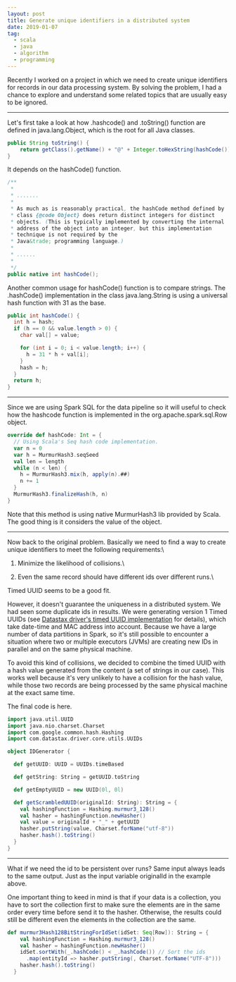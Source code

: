 ```yaml
---
layout: post
title: Generate unique identifiers in a distributed system
date: 2019-01-07
tag:
  - scala
  - java
  - algorithm
  - programming
---
```



Recently I worked on a project in which we need to create unique identifiers for records in our data processing system. By solving the problem, I had a chance to explore and understand some related topics that are usually easy to be ignored.


--------------------

Let's first take a look at how .hashcode() and .toString() function are defined in java.lang.Object, which is the root for all Java classes. 

```java
public String toString() {
    return getClass().getName() + "@" + Integer.toHexString(hashCode());
}
```
It depends on the hashCode() function.

```java
/**
 *
 * .......
 *
 * As much as is reasonably practical, the hashCode method defined by
 * class {@code Object} does return distinct integers for distinct
 * objects. (This is typically implemented by converting the internal
 * address of the object into an integer, but this implementation
 * technique is not required by the
 * Java&trade; programming language.)
 *
 * ......
 *
 */
public native int hashCode();

```

Another common usage for hashCode() function is to compare strings. The .hashCode() implementation in the class java.lang.String is using a universal hash function with 31 as the base.

```java
public int hashCode() {
  int h = hash;
  if (h == 0 && value.length > 0) {
    char val[] = value;

    for (int i = 0; i < value.length; i++) {
      h = 31 * h + val[i];
    }
    hash = h;
  }
  return h;
}
```


-----------------

Since we are using Spark SQL for the data pipeline so it will useful to check how the hashcode function is implemented in the org.apache.spark.sql.Row object.

```scala
override def hashCode: Int = {
  // Using Scala's Seq hash code implementation.
  var n = 0
  var h = MurmurHash3.seqSeed
  val len = length
  while (n < len) {
    h = MurmurHash3.mix(h, apply(n).##)
    n += 1
  }
  MurmurHash3.finalizeHash(h, n)
}
```

Note that this method is using native MurmurHash3 lib provided by Scala. The good thing is it considers the value of the object.

-----------------


Now back to the original problem. Basically we need to find a way to create unique identifiers to meet the following requirements:\

1) Minimize the likelihood of collisions.\

2) Even the same record should have different ids over different runs.\




Timed UUID seems to be a good fit. 

However, it doesn't guarantee the uniqueness in a distributed system. We had seen some duplicate ids in results. We were generating version 1 Timed UUIDs (see [Datastax driver's timed UUID implementation](https://docs.datastax.com/en/drivers/java/2.0/com/datastax/driver/core/utils/UUIDs.html#timeBased--) for details), which take date-time and MAC address into account. 
Because we have a large number of data partitions in Spark, so it's still possible to encounter a situation where two or multiple executors (JVMs) are creating new IDs in parallel and on the same physical machine.





To avoid this kind of collisions, we decided to combine the timed UUID with a hash value generated from the content (a set of strings in our case). This works well because it's very unlikely to have a collision for the hash value, while those two records are being processed by the same physical machine at the exact same time.



The final code is here.

```scala
import java.util.UUID
import java.nio.charset.Charset
import com.google.common.hash.Hashing
import com.datastax.driver.core.utils.UUIDs

object IDGenerator {

  def getUUID: UUID = UUIDs.timeBased

  def getString: String = getUUID.toString

  def getEmptyUUID = new UUID(0l, 0l)

  def getScrambledUUID(originalId: String): String = {
    val hashingFunction = Hashing.murmur3_128()
    val hasher = hashingFunction.newHasher()
    val value = originalId + "_" + getUUID
    hasher.putString(value, Charset.forName("utf-8"))
    hasher.hash().toString()
  }
}

```
------------------

What if we need the id to be persistent over runs? Same input always leads to the same output. Just as the input variable originalId in the example above. 

One important thing to keed in mind is that if your data is a collection, you have to sort the collection first to make sure the elements are in the same order every time before send it to the hasher. Otherwise, the results could still be different even the elements in the collection are the same. 

```scala
def murmur3Hash128BitStringForIdSet(idSet: Seq[Row]): String = {
    val hashingFunction = Hashing.murmur3_128()
    val hasher = hashingFunction.newHasher()
    idSet.sortWith(_.hashCode() < _.hashCode()) // Sort the ids
      .map(entityId => hasher.putString(, Charset.forName("UTF-8")))
    hasher.hash().toString()
  }

```
